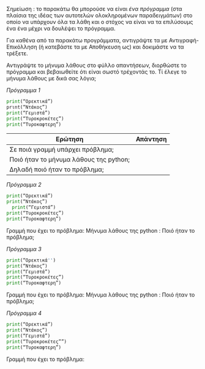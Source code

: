 Σημείωση : το παρακάτω θα μπορούσε να είναι _ένα 
πρόγραμμα_ (στα πλαίσια της ιδέας των αυτοτελών ολοκληρομένων παραδειγμάτων)
στο οποίο να υπάρχουν όλα τα λάθη και ο στόχος να είναι να τα 
επιλύσουμς ένα ένα μέχρι να δουλέψει το πρόγραμμα.

Για καθένα από τα παρακάτω προγράμματα, αντιγράψτε τα με Αντιγραφή-Επικόλληση (ή κατεβάστε τα με Αποθήκευση ως) και δοκιμάστε να τα τρέξετε.

Αντιγράψτε το μήνυμα λάθους στο φύλλο απαντήσεων, διορθώστε το πρόγραμμα και βεβαιωθείτε ότι είναι σωστό τρέχοντάς το. Τί έλεγε το μήνυμα λάθους με δικά σας λόγια;

*Πρόγραμμα 1*
```python
print(“Ορεκτικά”)
prιnt(“Ντάκος”)
print(“Γεμιστά”)
print(“Τυροκροκέτες”)
print(“Τυροκαφτερη”)
```

|Ερώτηση|Απάντηση|
|---|---|
|Σε ποιά γραμμή υπάρχει πρόβλημα;||
|Ποιό ήταν το μήνυμα λάθους της python;||
|Δηλαδή ποιό ήταν το πρόβλημα;||



*Πρόγραμμα 2*
```python
print(“Ορεκτικά”)
print(“Ντάκος”)
  print(“Γεμιστά”)
print(“Τυροκροκέτες”)
print(“Τυροκαφτερη”)
```

Γραμμή που έχει το πρόβλημα:
Μήνυμα λάθους της python :
Ποιό ήταν το πρόβλημα;

*Πρόγραμμα 3*
```python
print(“Ορεκτικά'')
print(“Ντάκος”)
print(“Γεμιστά”)
print(“Τυροκροκέτες”)
print(“Τυροκαφτερη”)
```

Γραμμή που έχει το πρόβλημα:
Μήνυμα λάθους της python :
Ποιό ήταν το πρόβλημα;

*Πρόγραμμα 4*
```python
print(“Ορεκτικά”)
print(“Ντάκος”)
print(“Γεμιστά”)
print(“Τυροκροκέτες””)
print(“Τυροκαφτερη”)
```

Γραμμή που έχει το πρόβλημα:

